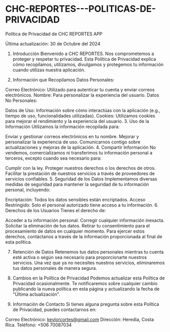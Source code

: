 # CHC-REPORTES---POLITICAS-DE-PRIVACIDAD

Política de Privacidad de CHC REPORTES APP

Última actualización: 30 de Octubre del 2024

1. Introducción
Bienvenido a CHC REPORTES. Nos comprometemos a proteger y respetar tu privacidad. Esta Política de Privacidad explica cómo recopilamos, utilizamos, divulgamos y protegemos tu información cuando utilizas nuestra aplicación.

2. Información que Recopilamos
Datos Personales:

Correo Electrónico: Utilizado para autenticar tu cuenta y enviar correos electrónicos.
Nombre: Para personalizar la experiencia del usuario.
Datos No Personales:

Datos de Uso: Información sobre cómo interactúas con la aplicación (e.g., tiempo de uso, funcionalidades utilizadas).
Cookies: Utilizamos cookies para mejorar el rendimiento y la experiencia del usuario.
3. Uso de la Información
Utilizamos la información recopilada para:

Enviar y gestionar correos electrónicos en tu nombre.
Mejorar y personalizar la experiencia de uso.
Comunicarnos contigo sobre actualizaciones y mejoras de la aplicación.
4. Compartir Información
No vendemos, comercializamos ni transferimos tu información personal a terceros, excepto cuando sea necesario para:

Cumplir con la ley.
Proteger nuestros derechos o los derechos de otros.
Facilitar la prestación de nuestros servicios a través de proveedores de servicios confiables.
5. Seguridad de los Datos
Implementamos diversas medidas de seguridad para mantener la seguridad de tu información personal, incluyendo:

Encriptación: Todos los datos sensibles están encriptados.
Acceso Restringido: Solo el personal autorizado tiene acceso a tu información.
6. Derechos de los Usuarios
Tienes el derecho de:

Acceder a tu información personal.
Corregir cualquier información inexacta.
Solicitar la eliminación de tus datos.
Retirar tu consentimiento para el procesamiento de datos en cualquier momento.
Para ejercer estos derechos, contáctanos a través de la información proporcionada al final de esta política.

7. Retención de Datos
Retenemos tus datos personales mientras tu cuenta esté activa o según sea necesario para proporcionarte nuestros servicios. Una vez que ya no necesites nuestros servicios, eliminaremos tus datos personales de manera segura.

8. Cambios en la Política de Privacidad
Podemos actualizar esta Política de Privacidad ocasionalmente. Te notificaremos sobre cualquier cambio publicando la nueva política en esta página y actualizando la fecha de "Última actualización".

9. Información de Contacto
Si tienes alguna pregunta sobre esta Política de Privacidad, puedes contactarnos en:

Correo Electrónico: keylorcortes@gmail.com
Dirección: Heredia, Costa Rica.
Teléfono: +506 70087034

